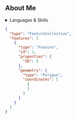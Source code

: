 ## About Me

<details>
  <summary>Languages & Skills</summary>
</details>


```geojson
{
  "type": "FeatureCollection",
  "features": [
    {
      "type": "Feature",
      "id": 1,
      "properties": {
        "ID": 0
      },
      "geometry": {
        "type": "Polygon",
        "coordinates": [
          [
          ]
        ]
      }
    }
  ]
}
```
